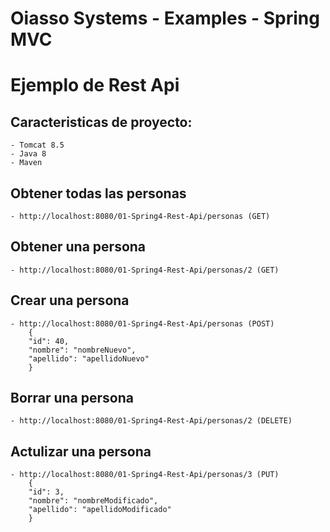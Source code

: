 # Oiasso Systems - Examples - Spring MVC
# Ejemplo de Rest Api

## Caracteristicas de proyecto:
	- Tomcat 8.5 
	- Java 8
	- Maven

## Obtener todas las personas
	- http://localhost:8080/01-Spring4-Rest-Api/personas (GET)
	
## Obtener una persona
	- http://localhost:8080/01-Spring4-Rest-Api/personas/2 (GET)
	
## Crear una persona
	- http://localhost:8080/01-Spring4-Rest-Api/personas (POST)
		{
        "id": 40,
        "nombre": "nombreNuevo",
        "apellido": "apellidoNuevo"
		}
		
## Borrar una persona
	- http://localhost:8080/01-Spring4-Rest-Api/personas/2 (DELETE)
	
## Actulizar una persona
	- http://localhost:8080/01-Spring4-Rest-Api/personas/3 (PUT)
		{
        "id": 3,
        "nombre": "nombreModificado",
        "apellido": "apellidoModificado"
		}
	





